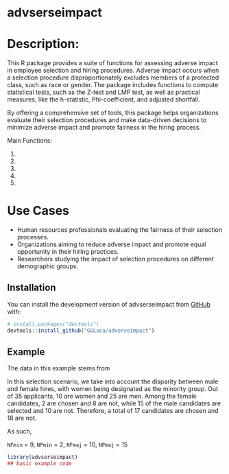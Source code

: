 
<!-- README.md is generated from README.Rmd. Please edit that file -->

# advserseimpact

<!-- badges: start -->
<!-- badges: end -->

# Description:

This R package provides a suite of functions for assessing adverse
impact in employee selection and hiring procedures. Adverse impact
occurs when a selection procedure disproportionately excludes members of
a protected class, such as race or gender. The package includes
functions to compute statistical tests, such as the Z-test and LMP test,
as well as practical measures, like the h-statistic, Phi-coefficient,
and adjusted shortfall.

By offering a comprehensive set of tools, this package helps
organizations evaluate their selection procedures and make data-driven
decisions to minimize adverse impact and promote fairness in the hiring
process.

Main Functions:

1.  
2.  
3.  
4.  
5.  

# Use Cases

- Human resources professionals evaluating the fairness of their
  selection processes.
- Organizations aiming to reduce adverse impact and promote equal
  opportunity in their hiring practices.
- Researchers studying the impact of selection procedures on different
  demographic groups.

## Installation

You can install the development version of advserseimpact from
[GitHub](https://github.com/) with:

``` r
# install.packages("devtools")
devtools::install_github("GGLuca/adverseimpact")
```

## Example

The data in this example stems from

In this selection scenario, we take into account the disparity between
male and female hires, with women being designated as the minority
group. Out of 35 applicants, 10 are women and 25 are men. Among the
female candidates, 2 are chosen and 8 are not, while 15 of the male
candidates are selected and 10 are not. Therefore, a total of 17
candidates are chosen and 18 are not.

As such,

`NFmin` = 9, `NPmin` = 2, `NFmaj` = 10, `NPmaj` = 15

``` r
library(advserseimpact)
## basic example code
```
